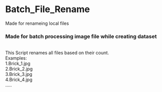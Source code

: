 # Batch_File_Rename
Made for renameing local files <br>
### Made for batch processing image file while creating dataset
<br>
This Script renames all files based on their count.<br>
Examples:<br>
1.Brick_1.jpg<br>
2.Brick_2.jpg<br>
3.Brick_3.jpg<br>
4.Brick_4.jpg<br>
.....
